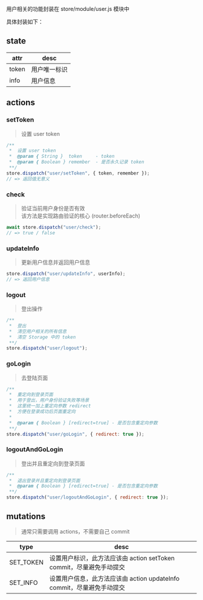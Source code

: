 用户相关的功能封装在 store/module/user.js 模块中

具体封装如下：

## state

| attr  | desc         |
| ----- | ------------ |
| token | 用户唯一标识 |
| info  | 用户信息     |

## actions

### setToken

> 设置 user token

```javascript
/**
 *  设置 user token
 *  @param { String }  token     - token
 *  @param { Boolean } remember  - 是否永久记录 token
 **/
store.dispatch("user/setToken", { token, remember });
// => 返回值无意义
```

### check

> 验证当前用户身份是否有效 <br/>
> 该方法是实现路由验证的核心 (router.beforeEach)

```javascript
await store.dispatch("user/check");
// => true / false
```

### updateInfo

> 更新用户信息并返回用户信息

```javascript
store.dispatch("user/updateInfo", userInfo);
// => 返回用户信息
```

### logout

> 登出操作

```javascript
/**
 *  登出
 *  清空用户相关的所有信息
 *  清空 Storage 中的 token
 **/
store.dispatch("user/logout");
```

### goLogin

> 去登陆页面

```javascript
/**
 *  重定向到登录页面
 *  用于登出，用户身份验证失败等场景
 *  这里统一加上重定向参数 redirect
 *  方便在登录成功后页面重定向
 *
 *  @param { Boolean } [redirect=true] - 是否包含重定向参数
 **/
store.dispatch("user/goLogin", { redirect: true });
```

### logoutAndGoLogin
> 登出并且重定向到登录页面
```javascript
/**
 *  退出登录并且重定向到登录页面
 *  @param { Boolean } [redirect=true] - 是否包含重定向参数
 **/
store.dispatch("user/logoutAndGoLogin", { redirect: true });
```

## mutations

> 通常只需要调用 actions，不需要自己 commit

| type      | desc                                                                  |
| --------- | --------------------------------------------------------------------- |
| SET_TOKEN | 设置用户标识，此方法应该由 action setToken commit，尽量避免手动提交   |
| SET_INFO  | 设置用户信息，此方法应该由 action updateInfo commit，尽量避免手动提交 |
